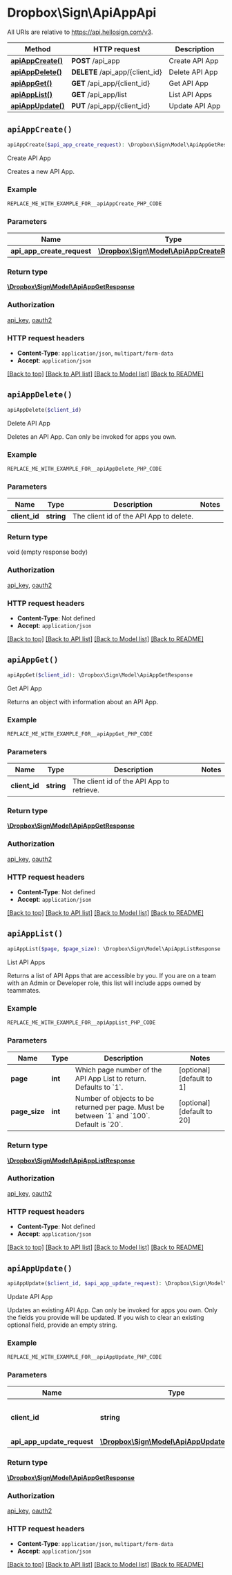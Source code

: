 # Dropbox\Sign\ApiAppApi

All URIs are relative to https://api.hellosign.com/v3.

| Method | HTTP request | Description |
| ------------- | ------------- | ------------- |
| [**apiAppCreate()**](ApiAppApi.md#apiAppCreate) | **POST** /api_app | Create API App |
| [**apiAppDelete()**](ApiAppApi.md#apiAppDelete) | **DELETE** /api_app/{client_id} | Delete API App |
| [**apiAppGet()**](ApiAppApi.md#apiAppGet) | **GET** /api_app/{client_id} | Get API App |
| [**apiAppList()**](ApiAppApi.md#apiAppList) | **GET** /api_app/list | List API Apps |
| [**apiAppUpdate()**](ApiAppApi.md#apiAppUpdate) | **PUT** /api_app/{client_id} | Update API App |


## `apiAppCreate()`

```php
apiAppCreate($api_app_create_request): \Dropbox\Sign\Model\ApiAppGetResponse
```
Create API App

Creates a new API App.

### Example

```php
REPLACE_ME_WITH_EXAMPLE_FOR__apiAppCreate_PHP_CODE
```

### Parameters

|Name | Type | Description  | Notes |
| ------------- | ------------- | ------------- | ------------- |
| **api_app_create_request** | [**\Dropbox\Sign\Model\ApiAppCreateRequest**](../Model/ApiAppCreateRequest.md)|  | |

### Return type

[**\Dropbox\Sign\Model\ApiAppGetResponse**](../Model/ApiAppGetResponse.md)

### Authorization

[api_key](../../README.md#api_key), [oauth2](../../README.md#oauth2)

### HTTP request headers

- **Content-Type**: `application/json`, `multipart/form-data`
- **Accept**: `application/json`

[[Back to top]](#) [[Back to API list]](../../README.md#endpoints)
[[Back to Model list]](../../README.md#models)
[[Back to README]](../../README.md)

## `apiAppDelete()`

```php
apiAppDelete($client_id)
```
Delete API App

Deletes an API App. Can only be invoked for apps you own.

### Example

```php
REPLACE_ME_WITH_EXAMPLE_FOR__apiAppDelete_PHP_CODE
```

### Parameters

|Name | Type | Description  | Notes |
| ------------- | ------------- | ------------- | ------------- |
| **client_id** | **string**| The client id of the API App to delete. | |

### Return type

void (empty response body)

### Authorization

[api_key](../../README.md#api_key), [oauth2](../../README.md#oauth2)

### HTTP request headers

- **Content-Type**: Not defined
- **Accept**: `application/json`

[[Back to top]](#) [[Back to API list]](../../README.md#endpoints)
[[Back to Model list]](../../README.md#models)
[[Back to README]](../../README.md)

## `apiAppGet()`

```php
apiAppGet($client_id): \Dropbox\Sign\Model\ApiAppGetResponse
```
Get API App

Returns an object with information about an API App.

### Example

```php
REPLACE_ME_WITH_EXAMPLE_FOR__apiAppGet_PHP_CODE
```

### Parameters

|Name | Type | Description  | Notes |
| ------------- | ------------- | ------------- | ------------- |
| **client_id** | **string**| The client id of the API App to retrieve. | |

### Return type

[**\Dropbox\Sign\Model\ApiAppGetResponse**](../Model/ApiAppGetResponse.md)

### Authorization

[api_key](../../README.md#api_key), [oauth2](../../README.md#oauth2)

### HTTP request headers

- **Content-Type**: Not defined
- **Accept**: `application/json`

[[Back to top]](#) [[Back to API list]](../../README.md#endpoints)
[[Back to Model list]](../../README.md#models)
[[Back to README]](../../README.md)

## `apiAppList()`

```php
apiAppList($page, $page_size): \Dropbox\Sign\Model\ApiAppListResponse
```
List API Apps

Returns a list of API Apps that are accessible by you. If you are on a team with an Admin or Developer role, this list will include apps owned by teammates.

### Example

```php
REPLACE_ME_WITH_EXAMPLE_FOR__apiAppList_PHP_CODE
```

### Parameters

|Name | Type | Description  | Notes |
| ------------- | ------------- | ------------- | ------------- |
| **page** | **int**| Which page number of the API App List to return. Defaults to &#x60;1&#x60;. | [optional] [default to 1] |
| **page_size** | **int**| Number of objects to be returned per page. Must be between &#x60;1&#x60; and &#x60;100&#x60;. Default is &#x60;20&#x60;. | [optional] [default to 20] |

### Return type

[**\Dropbox\Sign\Model\ApiAppListResponse**](../Model/ApiAppListResponse.md)

### Authorization

[api_key](../../README.md#api_key), [oauth2](../../README.md#oauth2)

### HTTP request headers

- **Content-Type**: Not defined
- **Accept**: `application/json`

[[Back to top]](#) [[Back to API list]](../../README.md#endpoints)
[[Back to Model list]](../../README.md#models)
[[Back to README]](../../README.md)

## `apiAppUpdate()`

```php
apiAppUpdate($client_id, $api_app_update_request): \Dropbox\Sign\Model\ApiAppGetResponse
```
Update API App

Updates an existing API App. Can only be invoked for apps you own. Only the fields you provide will be updated. If you wish to clear an existing optional field, provide an empty string.

### Example

```php
REPLACE_ME_WITH_EXAMPLE_FOR__apiAppUpdate_PHP_CODE
```

### Parameters

|Name | Type | Description  | Notes |
| ------------- | ------------- | ------------- | ------------- |
| **client_id** | **string**| The client id of the API App to update. | |
| **api_app_update_request** | [**\Dropbox\Sign\Model\ApiAppUpdateRequest**](../Model/ApiAppUpdateRequest.md)|  | |

### Return type

[**\Dropbox\Sign\Model\ApiAppGetResponse**](../Model/ApiAppGetResponse.md)

### Authorization

[api_key](../../README.md#api_key), [oauth2](../../README.md#oauth2)

### HTTP request headers

- **Content-Type**: `application/json`, `multipart/form-data`
- **Accept**: `application/json`

[[Back to top]](#) [[Back to API list]](../../README.md#endpoints)
[[Back to Model list]](../../README.md#models)
[[Back to README]](../../README.md)
